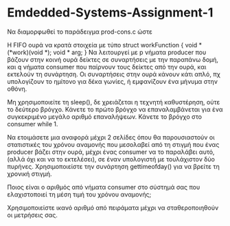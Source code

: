 # Emdedded-Systems-Assignment-1
Να διαμορφωθεί το παράδειγμα prod-cons.c ώστε

Η FIFO ουρά να κρατά στοιχεία με τύπο
struct workFunction {
  void * (*work)(void *);
  void * arg;
}
Να λειτουργεί με p νήματα producer που βάζουν στην κοινή ουρά δείκτες σε συναρτήσεις με την παραπάνω δομή, και q νήματα consumer που παίρνουν τους δείκτες από την ουρά, και εκτελούν τη συνάρτηση. Οι συναρτήσεις στην ουρά κάνουν κάτι απλό, πχ υπολογίζουν το ημίτονο για δέκα γωνίες, ή εμφανίζουν ένα μήνυμα στην οθόνη.

Μη χρησιμοποιείτε τη sleep(), δε χρειάζεται η τεχνητή καθυστέρηση, ούτε το δεύτερο βρόγχο. Κάνετε το πρώτο βρόγχο να επαναλαμβάνεται για ένα συγκεκριμένο μεγάλο αριθμό επαναλήψεων. Κάνετε το βρόγχο στο consumer while 1.

Να ετοιμάσετε μια αναφορά μέχρι 2 σελίδες όπου θα παρουσιαστούν οι στατιστικές του χρόνου αναμονής που μεσολαβεί από τη στιγμή που ένας producer βάζει στην ουρά, μέχρι ένας consumer να το παραλάβει αυτό, (αλλά όχι και να το εκτελέσει), σε έναν υπολογιστή με τουλάχιστον δύο πυρήνες. Χρησιμοποιείστε την συνάρτηση gettimeofday() για να βρείτε τη χρονική στιγμή.

Ποιος είναι ο αριθμός από νήματα consumer στο σύστημά σας που ελαχιστοποιεί τη μέση τιμή του χρόνου αναμονής;

Χρησιμοποιείστε ικανό αριθμό από πειράματα μέχρι να σταθεροποιηθούν οι μετρήσεις σας.
